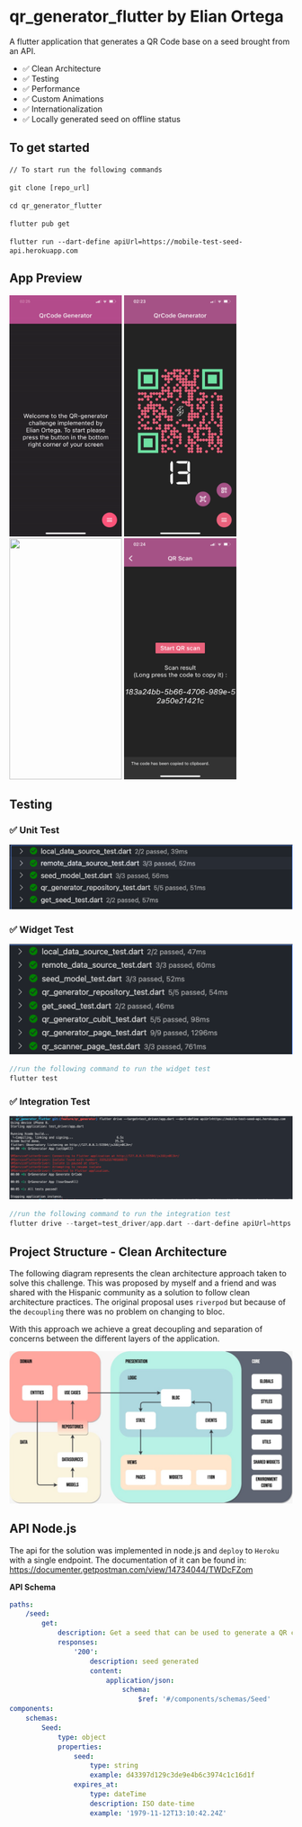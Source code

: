 # qr_generator_flutter by Elian Ortega

A flutter application that generates a QR Code base on a seed brought from an API.

- ✅  Clean Architecture
- ✅  Testing
- ✅  Performance
- ✅  Custom Animations
- ✅  Internationalization
- ✅  Locally generated seed on offline status


## To get started 
```
// To start run the following commands 

git clone [repo_url]

cd qr_generator_flutter

flutter pub get

flutter run --dart-define apiUrl=https://mobile-test-seed-api.herokuapp.com
```
## App Preview
<img src="assets/readme/qr_gif.gif" width=200 height=429/> 
<img src="assets/readme/demo3.PNG" width=200 height=429/> 
<img src="assets/readme/demo4.PNG" width=200 height=429/> 
<img src="assets/readme/demo5.PNG" width=200 height=429/> 

## Testing
### ✅ Unit Test
![](assets/readme/unit_test.png)
### ✅ Widget Test
![](assets/readme/widget_test.png)
```dart
//run the following command to run the widget test
flutter test
```
### ✅ Integration Test
![](assets/readme/Integration_test.png)
```dart
//run the following command to run the integration test
flutter drive --target=test_driver/app.dart --dart-define apiUrl=https://mobile-test-seed-api.herokuapp.com
```

## Project Structure - Clean Architecture

The following diagram represents the clean architecture approach taken to solve this challenge. This was proposed by myself and a friend and was shared with the Hispanic community as a solution to follow clean architecture practices. The original proposal uses `riverpod` but because of the `decoupling` there was no problem on changing to bloc.

With this approach we achieve a great decoupling and separation of concerns between the different layers of the application.

![](assets/readme/clean_scope.jpeg)


## API Node.js
The api for the solution was implemented in node.js and `deploy` to `Heroku` with a single endpoint.
The documentation of it can be found in: https://documenter.getpostman.com/view/14734044/TWDcFZom

**API Schema**

```yaml
paths:
    /seed:
        get:
            description: Get a seed that can be used to generate a QR code
            responses:
                '200':
                    description: seed generated
                    content:
                        application/json:
                            schema:
                                $ref: '#/components/schemas/Seed'
components:
    schemas:
        Seed:
            type: object
            properties:
                seed:
                    type: string
                    example: d43397d129c3de9e4b6c3974c1c16d1f
                expires_at:
                    type: dateTime
                    description: ISO date-time
                    example: '1979-11-12T13:10:42.24Z'
```